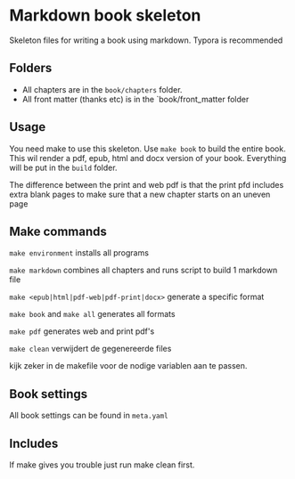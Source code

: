 # Markdown book skeleton
Skeleton files for writing a book using markdown. Typora is recommended

## Folders

- All chapters are in the `book/chapters` folder.
- All front matter (thanks etc) is in the `book/front_matter folder

## Usage

You need make to use this skeleton. Use `make book` to build the entire book. This wil render a pdf, epub, html and docx version of your book. Everything will be put in the `build` folder.

The difference between the print and web pdf is that the print pfd includes extra blank pages to make sure that a new chapter starts on an uneven page

## Make commands

`make environment` installs all programs

`make markdown` combines all chapters and runs script to build 1 markdown file

`make <epub|html|pdf-web|pdf-print|docx>` generate a specific format

`make book` and `make all` generates all formats

`make pdf` generates web and print pdf's

`make clean` verwijdert de gegenereerde files

kijk zeker in de makefile voor de nodige variablen aan te passen.

## Book settings

All book settings can be found in `meta.yaml`

## Includes

If make gives you trouble just run make clean first.
